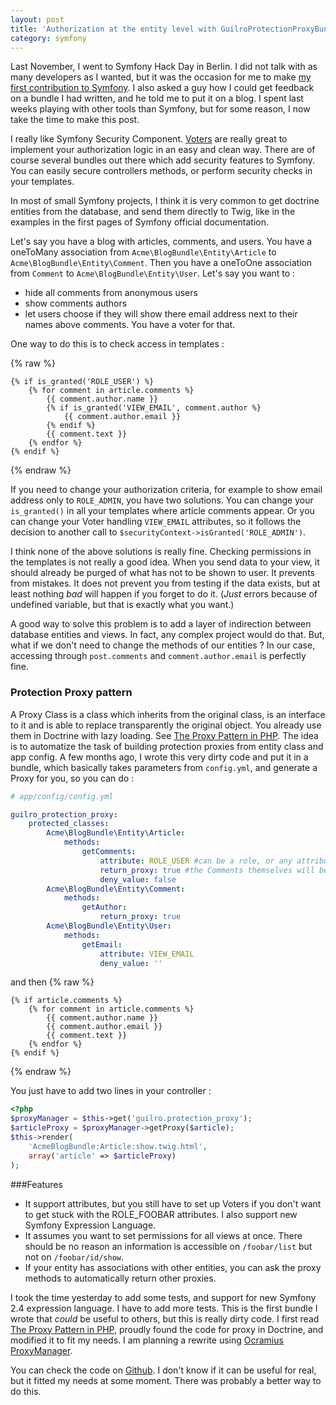 ```yaml
---
layout: post
title: 'Authorization at the entity level with GuilroProtectionProxyBundle'
category: symfony
---
```


Last November, I went to Symfony Hack Day in Berlin. I did not talk with as many developers as I wanted, but it was the occasion for me to make [my first contribution to Symfony](https://github.com/symfony/symfony/issues/9433). I also asked a guy how I could get feedback on a bundle I had written, and he told me to put it on a blog. I spent last weeks playing with other tools than Symfony, but for some reason, I now take the time to make this post.

I really like Symfony Security Component. [Voters](http://kriswallsmith.net/post/15994931191/symfony2-security-voters) are really great to implement your authorization logic in an easy and clean way. There are of course several bundles out there which add security features to Symfony. You can easily secure controllers methods, or perform security checks in your templates.

In most of small Symfony projects, I think it is very common to get doctrine entities from the database, and send them directly to Twig, like in the examples in the first pages of Symfony official documentation.

Let's say you have a blog with articles, comments, and users. You have a oneToMany association from `Acme\BlogBundle\Entity\Article` to `Acme\BlogBundle\Entity\Comment`. Then you have a oneToOne association from `Comment` to `Acme\BlogBundle\Entity\User`. Let's say you want to :

* hide all comments from anonymous users
* show comments authors
* let users choose if they will show there email address next to their names above comments. You have a voter for that.

One way to do this is to check access in templates :

{% raw %}
```jinja
{% if is_granted('ROLE_USER') %}
    {% for comment in article.comments %}
        {{ comment.author.name }}
        {% if is_granted('VIEW_EMAIL', comment.author %}
            {{ comment.author.email }}
        {% endif %}
        {{ comment.text }}
    {% endfor %}
{% endif %}
```
{% endraw %}

If you need to change your authorization criteria, for example to show email address only to `ROLE_ADMIN`, you have two solutions. You can change your `is_granted()` in all your templates where article comments appear. Or you can change your Voter handling `VIEW_EMAIL` attributes, so it follows the decision to another call to `$securityContext->isGranted('ROLE_ADMIN')`.

I think none of the above solutions is really fine. Checking permissions in the templates is not really a good idea. When you send data to your view, it should already be purged of what has not to be shown to user. It prevents from mistakes. It does not prevent you from testing if the data exists, but at least nothing *bad* will happen if you forget to do it. (*Just* errors because of undefined variable, but that is exactly what you want.)

A good way to solve this problem is to add a layer of indirection between database entities and views. In fact, any complex project would do that. But, what if we don't need to change the methods of our entities ? In our case, accessing through `post.comments` and `comment.author.email` is perfectly fine.

### Protection Proxy pattern
A Proxy Class is a class which inherits from the original class, is an interface to it and is able to replace transparently the original object. You already use them in Doctrine with lazy loading. See [The Proxy Pattern in PHP](http://ocramius.github.io/presentations/proxy-pattern-in-php/#/12). The idea is to automatize the task of building protection proxies from entity class and app config. A few months ago, I wrote this very dirty code and put it in a bundle, which basically takes parameters from `config.yml`, and generate a Proxy for you, so you can do :

```yaml
# app/config/config.yml

guilro_protection_proxy:
    protected_classes:
        Acme\BlogBundle\Entity\Article:
            methods:
                getComments:
                    attribute: ROLE_USER #can be a role, or any attribute that a voter can handle
                    return_proxy: true #the Comments themselves will be proxies
                    deny_value: false
        Acme\BlogBundle\Entity\Comment:
            methods:
                getAuthor:
                    return_proxy: true
        Acme\BlogBundle\Entity\User:
            methods:
                getEmail:
                    attribute: VIEW_EMAIL
                    deny_value: ''
```
and then
{% raw %}
```jinja
{% if article.comments %}
    {% for comment in article.comments %}
        {{ comment.author.name }}
        {{ comment.author.email }}
        {{ comment.text }}
    {% endfor %}
{% endif %}
```
{% endraw %}

You just have to add two lines in your controller :

```php
<?php
$proxyManager = $this->get('guilro.protection_proxy');
$articleProxy = $proxyManager->getProxy($article);
$this->render(
    'AcmeBlogBundle:Article:show.twig.html',
    array('article' => $articleProxy)
);
```

###Features

* It support attributes, but you still have to set up Voters if you don't want to get stuck with the ROLE_FOOBAR attributes. I also support new Symfony Expression Language.
* It assumes you want to set permissions for all views at once. There should be no reason an information is accessible on `/foobar/list` but not on `/foobar/id/show`.
* If your entity has associations with other entities, you can ask the proxy methods to automatically return other proxies.

I took the time yesterday to add some tests, and support for new Symfony 2.4 expression language. I have to add more tests. This is the first bundle I wrote that *could* be useful to others, but this is really dirty code. I first read [The Proxy Pattern in PHP](http://ocramius.github.io/presentations/proxy-pattern-in-php/#/12), proudly found the code for proxy in Doctrine, and modified it to fit my needs. I am planning a rewrite using [Ocramius ProxyManager](https://github.com/Ocramius/ProxyManager/blob/master/src/ProxyManager/Factory/AccessInterceptorValueHolderFactory.php).

You can check the code on [Github](https://github.com/Guilro/GuilroProtectionProxyBundle). I don't know if it can be useful for real, but it fitted my needs at some moment. There was probably a better way to do this.
